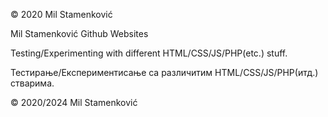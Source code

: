 © 2020 Mil Stamenković

Mil Stamenković Github Websites

Testing/Experimenting with different HTML/CSS/JS/PHP(etc.) stuff.

Тестирање/Експериментисање са различитим HTML/CSS/JS/PHP(итд.) стварима.

© 2020/2024 Mil Stamenković
